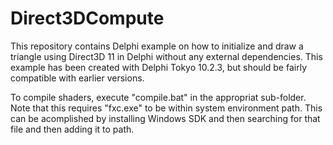 # Direct3DCompute
This repository contains Delphi example on how to initialize and draw a triangle using Direct3D 11 in Delphi 
without any external dependencies. This example has been created with Delphi Tokyo 10.2.3, but should be 
fairly compatible with earlier versions.

To compile shaders, execute "compile.bat" in the appropriat sub-folder. Note that this requires "fxc.exe" to 
be within system environment path. This can be acomplished by installing Windows SDK and then searching for
that file and then adding it to path.